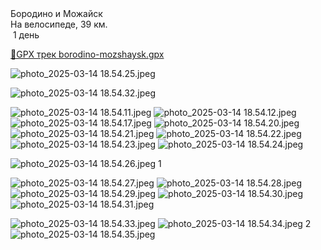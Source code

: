 
<link rel="stylesheet" href="../assets-custom/css/style-markdown.css">
<div class="cover-container" style="background-image: url('mozhaysk-kreml.jpg'); background-position-y: 40%;">
	<div class="cover-text">
		<div class="cover-title">
            Бородино и Можайск
        </div>
		<div class="cover-description">
			<div class="packages-location">
                <img loading="lazy" src="../assets-custom/icon-bike.png" alt="" class="cover-icon">
                <div class="h4-default regular">На велосипеде, 39 км.</div>
            </div>
            <div>
                <img class="cover-icon" loading="lazy" src="../assets-custom/icon-time.png" alt=""  />
                <span>1 день</span>
            </div>
		</div>
	</div>
</div>

<div id="map"></div>

[📍GPX трек borodino-mozshaysk.gpx](borodino-mozshaysk.gpx)

![photo_2025-03-14 18.54.25.jpeg](imgs/photo_2025-03-14%2018.54.25.jpeg)

![photo_2025-03-14 18.54.32.jpeg](imgs/photo_2025-03-14%2018.54.32.jpeg)


![photo_2025-03-14 18.54.11.jpeg](imgs/photo_2025-03-14%2018.54.11.jpeg)
![photo_2025-03-14 18.54.12.jpeg](imgs/photo_2025-03-14%2018.54.12.jpeg)
![photo_2025-03-14 18.54.17.jpeg](imgs/photo_2025-03-14%2018.54.17.jpeg)
![photo_2025-03-14 18.54.20.jpeg](imgs/photo_2025-03-14%2018.54.20.jpeg)
![photo_2025-03-14 18.54.21.jpeg](imgs/photo_2025-03-14%2018.54.21.jpeg)
![photo_2025-03-14 18.54.22.jpeg](imgs/photo_2025-03-14%2018.54.22.jpeg)
![photo_2025-03-14 18.54.23.jpeg](imgs/photo_2025-03-14%2018.54.23.jpeg)
![photo_2025-03-14 18.54.24.jpeg](imgs/photo_2025-03-14%2018.54.24.jpeg)

![photo_2025-03-14 18.54.26.jpeg](imgs/photo_2025-03-14%2018.54.26.jpeg)
1

![photo_2025-03-14 18.54.27.jpeg](imgs/photo_2025-03-14%2018.54.27.jpeg)
![photo_2025-03-14 18.54.28.jpeg](imgs/photo_2025-03-14%2018.54.28.jpeg)
![photo_2025-03-14 18.54.29.jpeg](imgs/photo_2025-03-14%2018.54.29.jpeg)
![photo_2025-03-14 18.54.30.jpeg](imgs/photo_2025-03-14%2018.54.30.jpeg)
![photo_2025-03-14 18.54.31.jpeg](imgs/photo_2025-03-14%2018.54.31.jpeg)

![photo_2025-03-14 18.54.33.jpeg](imgs/photo_2025-03-14%2018.54.33.jpeg)
![photo_2025-03-14 18.54.34.jpeg](imgs/photo_2025-03-14%2018.54.34.jpeg)
2
![photo_2025-03-14 18.54.35.jpeg](imgs/photo_2025-03-14%2018.54.35.jpeg)



<link href="https://api.mapbox.com/mapbox-gl-js/v3.10.0/mapbox-gl.css" rel="stylesheet">
<script src="https://api.mapbox.com/mapbox-gl-js/v3.10.0/mapbox-gl.js"></script>
<script src="https://cdn.jsdelivr.net/npm/js-yaml@4.1.0/dist/js-yaml.min.js"></script>
<script src="../assets-custom/js/cozy-journey.js"></script>
<script>architectMap({
    tracks: [{path: 'borodino-mozshaysk.gpx'}], 
    points: 'points.yaml',
    zoom: 6.5,
    center: [37.38068, 55.59436 ],
    fitDuration: 9000
});
</script>

